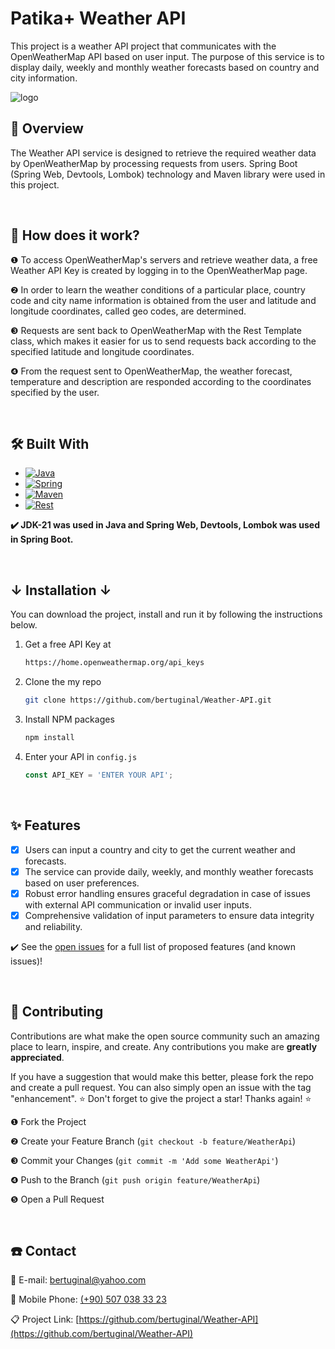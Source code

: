 
<!-- ABOUT THE PROJECT -->
<h1>Patika+ Weather API</h1>

This project is a weather API project that communicates with the OpenWeatherMap API based on user input. The purpose of this service is to display daily, weekly and monthly weather forecasts based on country and city information.

![logo](https://github.com/bertuginal/Weather-API/assets/73167951/114fcc84-e7f9-42b6-8721-043993cc8fe0)


## 🔎 Overview
The Weather API service is designed to retrieve the required weather data by OpenWeatherMap by processing requests from users. Spring Boot (Spring Web, Devtools, Lombok) technology and Maven library were used in this project.


&nbsp; 

## 🚀 How does it work?
❶ To access OpenWeatherMap's servers and retrieve weather data, a free Weather API Key is created by logging in to the OpenWeatherMap page.
  
❷ In order to learn the weather conditions of a particular place, country code and city name information is obtained from the user and latitude and longitude coordinates, called geo codes, are determined.

❸ Requests are sent back to OpenWeatherMap with the Rest Template class, which makes it easier for us to send requests back according to the specified latitude and longitude coordinates.
  
❹ From the request sent to OpenWeatherMap, the weather forecast, temperature and description are responded according to the coordinates specified by the user.


&nbsp; 

## 🛠️ Built With

* [![Java][Java-logo]][Java-url]
* [![Spring][Spring-logo]][Spring-url]
* [![Maven][Maven-logo]][Maven-url]
* [![Rest][Rest-logo]][Rest-url]

<b> ✔️ JDK-21 was used in Java and Spring Web, Devtools, Lombok was used in Spring Boot. </b>


&nbsp; 

## ↓ Installation ↓

You can download the project, install and run it by following the instructions below.

1. Get a free API Key at
   ```sh
   https://home.openweathermap.org/api_keys
   ```
2. Clone the my repo
   ```sh
   git clone https://github.com/bertuginal/Weather-API.git
   ```
3. Install NPM packages
   ```sh
   npm install
   ```
4. Enter your API in `config.js`
   ```js
   const API_KEY = 'ENTER YOUR API';
   ```
   

&nbsp; 

<!-- FEATURES -->
## ✨ Features

- [x] Users can input a country and city to get the current weather and forecasts.
- [x] The service can provide daily, weekly, and monthly weather forecasts based on user preferences.
- [x] Robust error handling ensures graceful degradation in case of issues with external API communication or invalid user inputs.
- [x] Comprehensive validation of input parameters to ensure data integrity and reliability.

✔️ See the [open issues](https://github.com/bertuginal/Weather-API/issues) for a full list of proposed features (and known issues)!
   

&nbsp; 

<!-- CONTRIBUTING -->
## 🌱 Contributing

Contributions are what make the open source community such an amazing place to learn, inspire, and create. Any contributions you make are **greatly appreciated**.

If you have a suggestion that would make this better, please fork the repo and create a pull request. You can also simply open an issue with the tag "enhancement".
⭐ Don't forget to give the project a star! Thanks again! ⭐

❶ Fork the Project

❷ Create your Feature Branch (`git checkout -b feature/WeatherApi`)

❸  Commit your Changes (`git commit -m 'Add some WeatherApi'`)

❹  Push to the Branch (`git push origin feature/WeatherApi`)

❺ Open a Pull Request
   

&nbsp; 

<!-- CONTACT -->
## ☎️ Contact

📧 E-mail: [bertuginal@yahoo.com](mailto:bertuginal@yahoo.com)

📱 Mobile Phone: [(+90) 507 038 33 23](mailto:+905070383323)

📋 Project Link: [https://github.com/bertuginal/Weather-API](https://github.com/bertuginal/Weather-API)




<!-- MARKDOWN LINKS & IMAGES -->
<!-- https://www.markdownguide.org/basic-syntax/#reference-style-links -->
[contributors-shield]: https://img.shields.io/github/contributors/othneildrew/Best-README-Template.svg?style=for-the-badge
[contributors-url]: https://github.com/othneildrew/Best-README-Template/graphs/contributors
[forks-shield]: https://img.shields.io/github/forks/othneildrew/Best-README-Template.svg?style=for-the-badge
[forks-url]: https://github.com/othneildrew/Best-README-Template/network/members
[stars-shield]: https://img.shields.io/github/stars/othneildrew/Best-README-Template.svg?style=for-the-badge
[stars-url]: https://github.com/othneildrew/Best-README-Template/stargazers
[issues-shield]: https://img.shields.io/github/issues/othneildrew/Best-README-Template.svg?style=for-the-badge
[issues-url]: https://github.com/othneildrew/Best-README-Template/issues
[license-shield]: https://img.shields.io/github/license/othneildrew/Best-README-Template.svg?style=for-the-badge
[license-url]: https://github.com/othneildrew/Best-README-Template/blob/master/LICENSE.txt
[linkedin-shield]: https://img.shields.io/badge/-LinkedIn-black.svg?style=for-the-badge&logo=linkedin&colorB=555
[linkedin-url]: https://linkedin.com/in/othneildrew
[product-screenshot]: images/screenshot.png

[Java-logo]: https://img.shields.io/badge/java-000000?style=for-the-badge&logo=spring&logoColor=white
[Java-url]: https://www.java.com/tr/
[Spring-logo]: https://img.shields.io/badge/Spring_Boot-DD0031?style=for-the-badge&logo=springboot&logoColor=white
[Spring-url]: https://spring.io/
[Maven-logo]: https://img.shields.io/badge/maven-0769AD?style=for-the-badge&logo=jquery&logoColor=white
[Maven-url]: https://maven.apache.org
[Rest-logo]: https://img.shields.io/badge/Rest_Template-563D7C?style=for-the-badge&logo=rest&logoColor=white
[Rest-url]: https://img.shields.io/badge/Rest_Template-563D7C?style=for-the-badge&logo=rest&logoColor=white

[React.js]: https://img.shields.io/badge/React-20232A?style=for-the-badge&logo=react&logoColor=61DAFB
[React-url]: https://reactjs.org/
[Vue.js]: https://img.shields.io/badge/Vue.js-35495E?style=for-the-badge&logo=vuedotjs&logoColor=4FC08D
[Vue-url]: https://vuejs.org/
[Angular.io]: https://img.shields.io/badge/Angular-DD0031?style=for-the-badge&logo=angular&logoColor=white
[Angular-url]: https://angular.io/
[Svelte.dev]: https://img.shields.io/badge/Svelte-4A4A55?style=for-the-badge&logo=svelte&logoColor=FF3E00
[Svelte-url]: https://svelte.dev/
[Laravel.com]: https://img.shields.io/badge/Laravel-FF2D20?style=for-the-badge&logo=laravel&logoColor=white
[Laravel-url]: https://laravel.com
[Bootstrap.com]: https://img.shields.io/badge/Bootstrap-563D7C?style=for-the-badge&logo=bootstrap&logoColor=white
[Bootstrap-url]: https://getbootstrap.com
[JQuery.com]: https://img.shields.io/badge/jQuery-0769AD?style=for-the-badge&logo=jquery&logoColor=white
[JQuery-url]: https://jquery.com 
